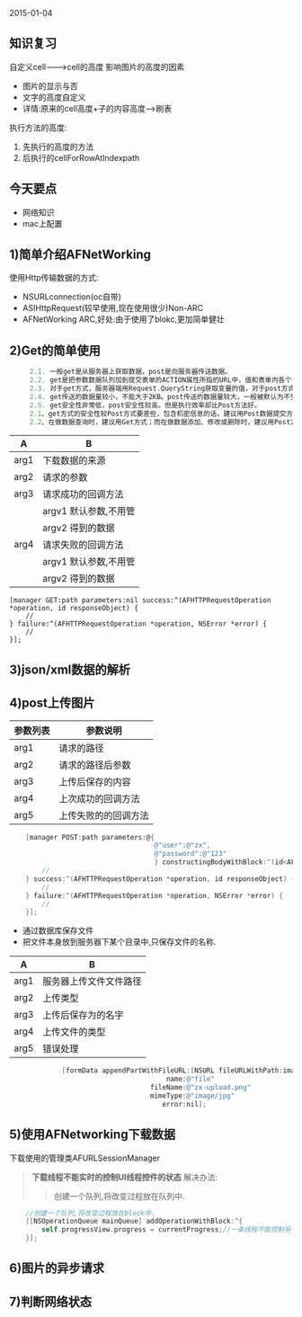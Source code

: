 2015-01-04

## 知识复习

自定义cell--->cell的高度
影响图片的高度的因素

- 图片的显示与否
- 文字的高度自定义
- 详情:原来的cell高度+子的内容高度-->刷表


执行方法的高度:

1) 先执行的高度的方法
2) 后执行的cellForRowAtIndexpath


## 今天要点

- 网络知识
- mac上配置 

## 1)简单介绍AFNetWorking

 使用Http传输数据的方式:

- NSURLconnection(oc自带)
- ASIHttpRequest(较早使用,现在使用很少)Non-ARC
- AFNetWorking ARC,好处:由于使用了blokc,更加简单健壮


## 2)Get的简单使用

```objectivec
     2.1. 一般get是从服务器上获取数据，post是向服务器传送数据。
     2.2. get是把参数数据队列加到提交表单的ACTION属性所指的URL中，值和表单内各个	字段一一对应，在URL中可以看到。post是通过HTTP post机制，将表单内各个字段与其内容放置在HTML HEADER内一起传送到ACTION属性所指的URL地址。用户看不到这个过程。
     2.3. 对于get方式，服务器端用Request.QueryString获取变量的值，对于post方式，服务器端用Request.Form获取提交的数据。
     2.4. get传送的数据量较小，不能大于2KB。post传送的数据量较大，一般被默认为不受限制。但理论上，IIS4中最大量为80KB，IIS5中为100KB。
     2.5. get安全性非常低，post安全性较高。但是执行效率却比Post方法好。
     2.1、get方式的安全性较Post方式要差些，包含机密信息的话，建议用Post数据提交方式；
     2.2、在做数据查询时，建议用Get方式；而在做数据添加、修改或删除时，建议用Post方式；	 
```

| A | B |
| ------------- | ------------ |
| arg1  | 下载数据的来源 |
| arg2  | 请求的参数 |
| arg3  | 请求成功的回调方法 |
|   | argv1 默认参数,不用管|
|   | argv2 得到的数据|
| arg4  | 请求失败的回调方法 |
|   | argv1 默认参数,不用管|
|   | argv2 得到的数据|

    [manager GET:path parameters:nil success:^(AFHTTPRequestOperation *operation, id responseObject) {
        //
    } failure:^(AFHTTPRequestOperation *operation, NSError *error) {
        //
    }];

## 3)json/xml数据的解析

## 4)post上传图片

| 参数列表 | 参数说明 |
| ------------- | ------------ |
| arg1  | 请求的路径 |
| arg2  | 请求的路径后参数 |
| arg3  | 上传后保存的内容 |
| arg4  | 上次成功的回调方法 |
| arg5  | 上传失败的的回调方法 |


```objectivec
    [manager POST:path parameters:@{
                                    @"user":@"zx",
                                    @"password":@"123"
                                    } constructingBodyWithBlock:^(id<AFMultipartFormData> formData) {
        //
    } success:^(AFHTTPRequestOperation *operation, id responseObject) {
        //
    } failure:^(AFHTTPRequestOperation *operation, NSError *error) {
        //
    }];
```

 - 通过数据库保存文件
 - 把文件本身放到服务器下某个目录中,只保存文件的名称.
 
 | A | B |
| ------------- | ------------ |
| arg1  | 服务器上传文件文件路径 |
| arg2  | 上传类型 |
| arg3  | 上传后保存为的名字 |
| arg4  | 上传文件的类型 |
| arg5  | 错误处理 |


```objectivec
             [formData appendPartWithFileURL:[NSURL fileURLWithPath:imagePath]
                                       name:@"file"
                                   fileName:@"zx-upload.png"
                                   mimeType:@"image/jpg"
                                      error:nil];
```

## 5)使用AFNetworking下载数据

下载使用的管理类AFURLSessionManager
> **下载线程不能实时的控制UI线程控件的状态**
> 解决办法:
> > 创建一个队列,将改变过程放在队列中.
> >


```objectivec
    //创建一个队列,将改变过程放在block中.
    [[NSOperationQueue mainQueue] addOperationWithBlock:^{
        self.progressView.progress = currentProgress;//一条线程不能控制另一个线程中控件的变化
    }];
```

## 6)图片的异步请求

## 7)判断网络状态





